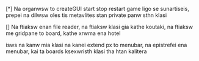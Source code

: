 [*] Na organwsw to createGUI start stop restart game ligo se sunartiseis, prepei na dilwsw oles tis metavlites stan private panw sthn klasi

[] Na ftiaksw enan file reader, na ftiaksw klasi gia kathe koutaki, na ftiaksw me gridpane to board, kathe xrwma ena hotel

isws na kanw mia klasi na kanei extend px to menubar, na epistrefei ena menubar, kai ta boards ksexwristh klasi tha htan kalitera

